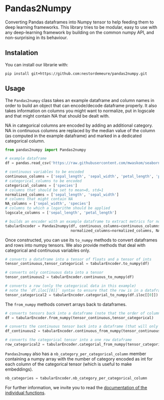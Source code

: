 # Pandas2Numpy

Converting Pandas dataframes into Numpy tensor to help feeding them to deep learning frameworks.
This library tries to be modular, easy to use with any deep-learning framework by building on the common numpy API, and non-surprising in its behaviour.

## Instalation

You can install our librarie with:

```
pip install git+https://github.com:nestordemeure/pandas2numpy.git
```

## Usage

The `Pandas2numpy` class takes an example dataframe and column names in order to build an object that can encode/decode dataframe properly.
It also takes information on columns you might want to normalize, put in logscale and that might contain NA that should be dealt with.

NA in categorical columns are encoded by adding an additional category.
NA in continuous columns are replaced by the median value of the column (as computed in the example dataframe) and marked in a dedicated categorical column.

```python
from pandas2numpy import Pandas2numpy

# example dataframe
df = pandas.read_csv('https://raw.githubusercontent.com/mwaskom/seaborn-data/master/iris.csv')

# continuous variables to be encoded
continuous_columns = ['sepal_length', 'sepal_width', 'petal_length', 'petal_width']
# categorical_columns to be encoded
categorical_columns = ['species']
# columns that should be set to mean=0, std=1
normalized_columns = ['sepal_length', 'sepal_width']
# columns that might contain NA
NA_columns = ['sepal_width', 'species']
# columns to which a logarithm should be applied
logscale_columns = ['sepal_length', 'petal_length']

# builds an encoder with an example dataframe to extract metrics for normalization and possible categories
tabularEncoder = Pandas2numpy(df, continuous_columns=continuous_columns, categorical_columns=categorical_columns,
                              normalized_columns=normalized_columns, NA_columns=NA_columns, logscale_columns=logscale_columns)
```

Once constructed, you can use its `to_numpy` methods to convert dataframes and rows into numpy tensors.
We also provide methods that deal with categorical and continuous variables only.

```python
# converts a dataframe into a tensor of floats and a tensor of ints
tensor_continuous,tensor_categorical = tabularEncoder.to_numpy(df)

# converts only continuous data into a tensor
tensor_continuous2 = tabularEncoder.continuous_to_numpy(df)

# converts a row (only the categorical data in this example)
# note the `df.iloc[[0]]` syntax to ensure that the row is in a dataframe and not a serie
tensor_categorical2 = tabularEncoder.categorial_to_numpy(df.iloc[[0]])
```

The `from_numpy` methods convert arrays back to dataframes.

```python
# converts tensors back into a dataframe (note that the order of columns might change)
df = tabularEncoder.from_numpy(tensor_continuous,tensor_categorical)

# converts the continuous tensor back into a dataframe (that will only include continuous columns)
df_continuous2 = tabularEncoder.continuous_from_numpy(tensor_continuous2)

# converts the categorical tensor into a one row dataframe
row_categorical2 = tabularEncoder.categorial_from_numpy(tensor_categorical2)
```

`Pandas2numpy` also has a `nb_category_per_categorical_column` member containing a numpy array with the number of category encoded as int for each column of the categorical tensor (which is useful to make embeddings).

```python
nb_categories = tabularEncoder.nb_category_per_categorical_column
```

For further information, we invite you to read the [documentation of the individual functions](https://github.com/nestordemeure/pandas2numpy/blob/main/pandas2numpy/pandas2numpy.py).
